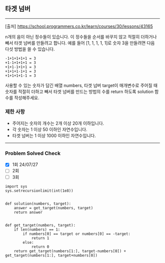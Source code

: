 ## 타겟 넘버

---

[출처] https://school.programmers.co.kr/learn/courses/30/lessons/43165

n개의 음이 아닌 정수들이 있습니다. 
이 정수들을 순서를 바꾸지 않고 적절히 더하거나 빼서 타겟 넘버를 만들려고 합니다. 
예를 들어 [1, 1, 1, 1, 1]로 숫자 3을 만들려면 다음 다섯 방법을 쓸 수 있습니다.
~~~
-1+1+1+1+1 = 3
+1-1+1+1+1 = 3
+1+1-1+1+1 = 3
+1+1+1-1+1 = 3
+1+1+1+1-1 = 3
~~~

사용할 수 있는 숫자가 담긴 배열 numbers, 
타겟 넘버 target이 매개변수로 주어질 때 숫자를 적절히 더하고 빼서 
타겟 넘버를 만드는 방법의 수를 return 하도록 solution 함수를 작성해주세요.

### 제한 사항

- 주어지는 숫자의 개수는 2개 이상 20개 이하입니다.
- 각 숫자는 1 이상 50 이하인 자연수입니다.
- 타겟 넘버는 1 이상 1000 이하인 자연수입니다.

---
### Problem Solved Check
- [X] 1회 24/07/27  
- [ ] 2회
- [ ] 3회
~~~
import sys
sys.setrecursionlimit(int(1e8))


def solution(numbers, target):
    answer = get_target(numbers, target)
    return answer


def get_target(numbers, target):
    if len(numbers) == 1:
        if numbers[0] == target or numbers[0] == -target:
            return 1
        else:
            return 0
    return get_target(numbers[1:], target-numbers[0]) + get_target(numbers[1:], target+numbers[0])
~~~